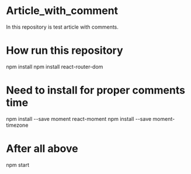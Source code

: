 # Article_with_comment
In this repository is test article with comments.

# How run this repository 
npm install
npm install react-router-dom 

# Need to install for proper comments time
npm install --save moment react-moment
npm install --save moment-timezone

# After all above
npm start  

